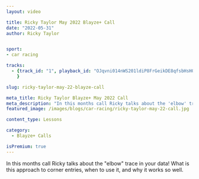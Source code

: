 ```yaml
---
layout: video

title: Ricky Taylor May 2022 Blayze+ Call
date: "2022-05-31"
author: Ricky Taylor


sport:
- car racing

tracks:
  - {track_id: "1", playback_id: "OJqvni014nWS201ldiP8FrGeikDE8qfsbHsH00eVs9anaI", lesson_name: "Ricky Taylor Blayze+ May 2022 Call", lesson_desc: "In this months call Ricky talks about the 'elbow' trace in your data!  What is this approach to corner entries, when to use it, and why it works so well."
	}

slug: ricky-taylor-may-22-blayze-call

meta_title: Ricky Taylor Blayze+ May 2022 Call
meta_description: "In this months call Ricky talks about the 'elbow' trace in your data! What is this approach to corner entries, when to use it, and why it works so well."
featured_image: /images/blogs/car-racing/ricky-taylor-may-22-call.jpg

content_type: Lessons

category:
  - Blayze+ Calls

isPremium: true
---
```


In this months call Ricky talks about the "elbow" trace in your data!  What is this approach to corner entries, when to use it, and why it works so well.